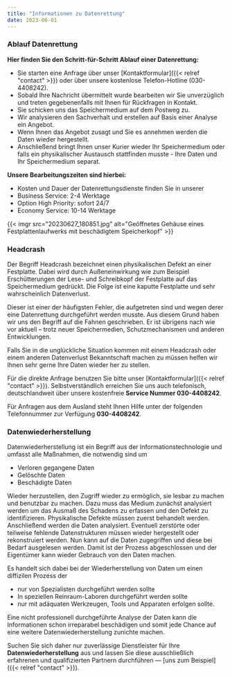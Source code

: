 ```yaml
---
title: "Informationen zu Datenrettung"
date: 2023-06-01
---
```


### Ablauf Datenrettung

**Hier finden Sie den Schritt-für-Schritt Ablauf einer Datenrettung:**

- Sie starten eine Anfrage über unser [Kontaktformular]({{< relref "contact" >}}) oder über unsere kostenlose Telefon-Hotline (030-4408242).
- Sobald Ihre Nachricht übermittelt wurde bearbeiten wir Sie unverzüglich und treten gegebenenfalls mit Ihnen für Rückfragen in Kontakt.
- Sie schicken uns das Speichermedium auf dem Postweg zu.
- Wir analysieren den Sachverhalt und erstellen auf Basis einer Analyse ein Angebot.
- Wenn Ihnen das Angebot zusagt und Sie es annehmen werden die Daten wieder hergestellt.
- Anschließend bringt Ihnen unser Kurier wieder Ihr Speichermedium oder falls ein physikalischer Austausch stattfinden musste - Ihre Daten und Ihr Speichermedium separat.

**Unsere Bearbeitungszeiten sind hierbei:**

- Kosten und Dauer der Datenrettungsdienste finden Sie in unserer
- Business Service: 2-4 Werktage
- Option High Priority: sofort 24/7
- Economy Service: 10-14 Werktage

{{< imgr src="20230627_180851.jpg" alt="Geöffnetes Gehäuse eines Festplattenlaufwerks mit beschädigtem Speicherkopf" >}}

### Headcrash

Der Begriff Headcrash bezeichnet einen physikalischen Defekt an einer Festplatte. Dabei wird durch Außeneinwirkung wie zum Beispiel Erschütterungen der Lese- und Schreibkopf der Festplatte auf das Speichermedium gedrückt. Die Folge ist eine kaputte Festplatte und sehr wahrscheinlich Datenverlust.

Dieser ist einer der häufigsten Fehler, die aufgetreten sind und wegen derer eine Datenrettung durchgeführt werden musste. Aus diesem Grund haben wir uns den Begriff auf die Fahnen geschrieben. Er ist übrigens nach wie vor aktuell – trotz neuer Speichermedien, Schutzmechanismen und anderen Entwicklungen.

Falls Sie in die unglückliche Situation kommen mit einem Headcrash oder einem anderen Datenverlust Bekanntschaft machen zu müssen helfen wir Ihnen sehr gerne Ihre Daten wieder her zu stellen.

Für die direkte Anfrage benutzen Sie bitte unser [Kontaktformular]({{< relref "contact" >}}). Selbstverständlich erreichen Sie uns auch telefonisch, deutschlandweit über unsere kostenfreie **Service Nummer 030-4408242**.

Für Anfragen aus dem Ausland steht Ihnen Hilfe unter der folgenden Telefonnummer zur Verfügung **030-4408242**.

### Datenwiederherstellung

Datenwiederherstellung ist ein Begriff aus der Informationstechnologie und umfasst alle Maßnahmen, die notwendig sind um

- Verloren gegangene Daten
- Gelöschte Daten
- Beschädigte Daten

Wieder herzustellen, den Zugriff wieder zu ermöglich, sie lesbar zu machen und benutzbar zu machen. Dazu muss das Medium zunächst analysiert werden um das Ausmaß des Schadens zu erfassen und den Defekt zu identifizieren. Physikalische Defekte müssen zuerst behandelt werden. Anschließend werden die Daten analysiert. Eventuell zerstörte oder teilweise fehlende Datenstrukturen müssen wieder hergestellt oder rekonstruiert werden. Nun kann auf die Daten zugegriffen und diese bei Bedarf ausgelesen werden. Damit ist der Prozess abgeschlossen und der Eigentümer kann wieder Gebrauch von den Daten machen.

Es handelt sich dabei bei der Wiederherstellung von Daten um einen diffizilen Prozess der

- nur von Spezialisten durchgeführt werden sollte
- In speziellen Reinraum-Laboren durchgeführt werden sollte
- nur mit adäquaten Werkzeugen, Tools und Apparaten erfolgen sollte.

Eine nicht professionell durchgeführte Analyse der Daten kann die Informationen schon irreparabel beschädigen und somit jede Chance auf eine weitere Datenwiederherstellung zunichte machen.

Suchen Sie sich daher nur zuverlässige Dienstleister für Ihre **Datenwiederherstellung** aus und lassen Sie diese ausschließlich erfahrenen und qualifizierten Partnern durchführen — [uns zum Beispiel]({{< relref "contact" >}}).
